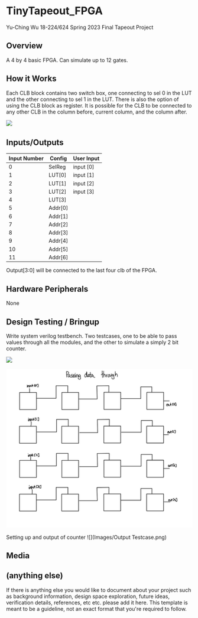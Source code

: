 # TinyTapeout_FPGA

Yu-Ching Wu
18-224/624 Spring 2023 Final Tapeout Project

## Overview

A 4 by 4 basic FPGA. Can simulate up to 12 gates.

## How it Works

Each CLB block contains two switch box, one connecting to sel 0 in the LUT and the other connecting to sel 1 in the LUT. There is also the option of using the CLB block as register. It is possible for the CLB to be connected to any other CLB in the column before, current column, and the column after.

![](datapath.png)

## Inputs/Outputs
| Input Number | Config | User Input|
| ---      | ---       | --- |
| 0 | SelReg | input [0] |
| 1 | LUT[0] | input [1] |
| 2 | LUT[1] | input [2] |
| 3 | LUT[2] | input [3] |
| 4 | LUT[3] | |
| 5 | Addr[0] | |
| 6 | Addr[1] | |
| 7 | Addr[2] | |
| 8 | Addr[3] | |
| 9 | Addr[4] | |
| 10 | Addr[5] | |
| 11 | Addr[6] | |

Output[3:0] will be connected to the last four clb of the FPGA.

## Hardware Peripherals
None

## Design Testing / Bringup
Write system verilog testbench. Two testcases, one to be able to pass values through all the modules, and the other to simulate a simply 2 bit counter.

![](Imgaes/2bitCounter.jpg)

![](Images/passThrough.jpg)

Setting up and output of counter
![](Images/Output Testcase.png)

## Media



## (anything else)

If there is anything else you would like to document about your project such as background information, design space exploration, future ideas, verification details, references, etc etc. please add it here. This template is meant to be a guideline, not an exact format that you're required to follow.
